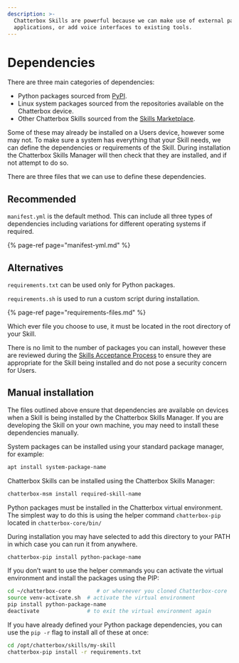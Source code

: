 ```yaml
---
description: >-
  Chatterbox Skills are powerful because we can make use of external packages and
  applications, or add voice interfaces to existing tools.
---
```


# Dependencies

There are three main categories of dependencies:

* Python packages sourced from [PyPI](https://pypi.org/).
* Linux system packages sourced from the repositories available on the Chatterbox device.
* Other Chatterbox Skills sourced from the [Skills Marketplace](https://market.chatterbox.ai/).

Some of these may already be installed on a Users device, however some may not. To make sure a system has everything that your Skill needs, we can define the dependencies or requirements of the Skill. During installation the Chatterbox Skills Manager will then check that they are installed, and if not attempt to do so.

There are three files that we can use to define these dependencies.

## Recommended

`manifest.yml` is the default method. This can include all three types of dependencies including variations for different operating systems if required.

{% page-ref page="manifest-yml.md" %}

## Alternatives

`requirements.txt` can be used only for Python packages.

`requirements.sh` is used to run a custom script during installation.

{% page-ref page="requirements-files.md" %}

Which ever file you choose to use, it must be located in the root directory of your Skill.

There is no limit to the number of packages you can install, however these are reviewed during the [Skills Acceptance Process](../../marketplace-submission/skills-acceptance-process/) to ensure they are appropriate for the Skill being installed and do not pose a security concern for Users.

## Manual installation

The files outlined above ensure that dependencies are available on devices when a Skill is being installed by the Chatterbox Skills Manager. If you are developing the Skill on your own machine, you may need to install these dependencies manually.

System packages can be installed using your standard package manager, for example:

```bash
apt install system-package-name
```

Chatterbox Skills can be installed using the Chatterbox Skills Manager:

```bash
chatterbox-msm install required-skill-name
```

Python packages must be installed in the Chatterbox virtual environment. The simplest way to do this is using the helper command `chatterbox-pip` located in `chatterbox-core/bin/`

During installation you may have selected to add this directory to your PATH in which case you can run it from anywhere.

```bash
chatterbox-pip install python-package-name
```

If you don’t want to use the helper commands you can activate the virtual environment and install the packages using the PIP:

```bash
cd ~/chatterbox-core        # or whereever you cloned Chatterbox-core
source venv-activate.sh  # activate the virtual environment
pip install python-package-name
deactivate               # to exit the virtual environment again
```

If you have already defined your Python package dependencies, you can use the `pip -r` flag to install all of these at once:

```bash
cd /opt/chatterbox/skills/my-skill
chatterbox-pip install -r requirements.txt
```



